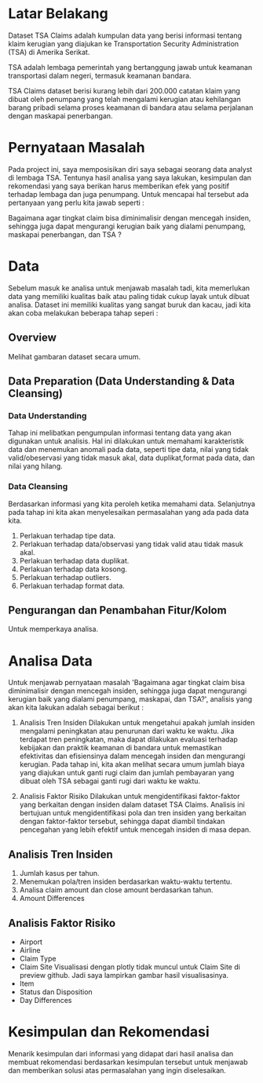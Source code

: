 # Latar Belakang

Dataset TSA Claims adalah kumpulan data yang berisi informasi tentang klaim kerugian yang diajukan ke Transportation Security Administration (TSA) di Amerika Serikat. 

TSA adalah lembaga pemerintah yang bertanggung jawab untuk keamanan transportasi dalam negeri, termasuk keamanan bandara. 

TSA Claims dataset berisi kurang lebih dari 200.000 catatan klaim yang dibuat oleh penumpang yang telah mengalami kerugian atau kehilangan barang pribadi selama proses keamanan di bandara atau selama perjalanan dengan maskapai penerbangan.

# Pernyataan Masalah

Pada project ini, saya memposisikan diri saya sebagai seorang data analyst di lembaga TSA. Tentunya hasil analisa yang saya lakukan, kesimpulan dan rekomendasi yang saya berikan harus memberikan efek yang positif terhadap lembaga dan juga penumpang. Untuk mencapai hal tersebut ada pertanyaan yang perlu kita jawab seperti :

Bagaimana agar tingkat claim bisa diminimalisir dengan mencegah insiden, sehingga juga dapat mengurangi kerugian baik yang dialami penumpang, maskapai penerbangan, dan TSA ?

# Data

Sebelum masuk ke analisa untuk menjawab masalah tadi, kita memerlukan data yang memiliki kualitas baik atau paling tidak cukup layak untuk dibuat analisa. Dataset ini memiliki kualitas yang sangat buruk dan kacau, jadi kita akan coba melakukan beberapa tahap seperi :

## Overview
Melihat gambaran dataset secara umum.

## Data Preparation (Data Understanding & Data Cleansing)

### Data Understanding
Tahap ini melibatkan pengumpulan informasi tentang data yang akan digunakan untuk analisis. Hal ini dilakukan untuk memahami karakteristik data dan menemukan anomali pada data, seperti tipe data, nilai yang tidak valid/obeservasi yang tidak masuk akal, data duplikat,format pada data, dan nilai yang hilang.

### Data Cleansing
Berdasarkan informasi yang kita peroleh ketika memahami data. Selanjutnya pada tahap ini kita akan menyelesaikan permasalahan yang ada pada data kita.

1. Perlakuan terhadap tipe data.
2. Perlakuan terhadap data/observasi yang tidak valid atau tidak masuk akal.
3. Perlakuan terhadap data duplikat.
4. Perlakuan terhadap data kosong.
5. Perlakuan terhadap outliers.
6. Perlakuan terhadap format data.

## Pengurangan dan Penambahan Fitur/Kolom
Untuk memperkaya analisa.

# Analisa Data
Untuk menjawab pernyataan masalah 'Bagaimana agar tingkat claim bisa diminimalisir dengan mencegah insiden, sehingga juga dapat mengurangi kerugian baik yang dialami penumpang, maskapai, dan TSA?', analisis yang akan kita lakukan adalah sebagai berikut :

1. Analisis Tren Insiden
   Dilakukan untuk mengetahui apakah jumlah insiden mengalami peningkatan atau penurunan dari waktu ke waktu. Jika terdapat tren peningkatan, maka dapat dilakukan evaluasi terhadap kebijakan dan praktik keamanan di bandara untuk memastikan efektivitas dan efisiensinya dalam mencegah insiden dan mengurangi kerugian. Pada tahap ini, kita akan melihat secara umum jumlah biaya yang diajukan untuk ganti rugi claim dan jumlah pembayaran yang dibuat oleh TSA sebagai ganti rugi dari waktu ke waktu.

2. Analisis Faktor Risiko
   Dilakukan untuk mengidentifikasi faktor-faktor yang berkaitan dengan insiden dalam dataset TSA Claims. Analisis ini bertujuan untuk mengidentifikasi pola dan tren insiden yang berkaitan dengan faktor-faktor tersebut, sehingga dapat diambil tindakan pencegahan yang lebih efektif untuk mencegah insiden di masa depan.
   
## Analisis Tren Insiden

1. Jumlah kasus per tahun.
2. Menemukan pola/tren insiden berdasarkan waktu-waktu tertentu.
3. Analisa claim amount dan close amount berdasarkan tahun.
4. Amount Differences

## Analisis Faktor Risiko
- Airport
- Airline
- Claim Type
- Claim Site
  Visualisasi dengan plotly tidak muncul untuk Claim Site di preview github. Jadi saya lampirkan gambar hasil visualisasinya.
- Item
- Status dan Disposition
- Day Differences

# Kesimpulan dan Rekomendasi
Menarik kesimpulan dari informasi yang didapat dari hasil analisa dan membuat rekomendasi berdasarkan kesimpulan tersebut untuk menjawab dan memberikan solusi atas permasalahan yang ingin diselesaikan.
